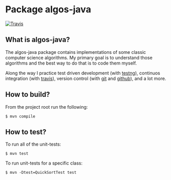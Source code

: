 # Package algos-java

[![Travis](https://img.shields.io/travis/all3fox/algos-java.svg)](https://travis-ci.org/all3fox/algos-java)

## What is algos-java?

The algos-java package contains implementations of some classic computer
science algorithms. My primary goal is to understand
those algorithms and the best way to do that is to code them myself.

Along the way I practice test driven development (with [testng][1]),
continuos integration (with [travis][2]), version control
(with [git][3] and [github][4]), and a lot more.

<!-- ## What algorithms are ready? -->

<!-- TODO -->

<!-- ## How to install? -->

<!-- ### Installing from github -->

<!-- TODO -->

<!-- ### Installing from npm -->

<!-- TODO -->

## How to build?

From the project root run the following:

```$ mvn compile```

## How to test?

To run all of the unit-tests:

```$ mvn test```

To run unit-tests for a specific class:

```$ mvn -Dtest=QuickSortTest test```

<!-- ## How to uninstall? -->

<!-- TODO -->

[1]: http://testng.org/doc
[2]: https://travis-ci.org
[3]: https://git-scm.com/
[4]: https://github.com
